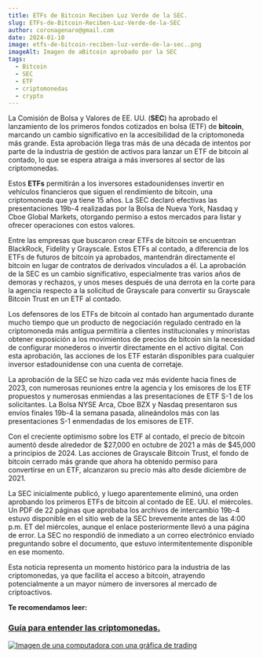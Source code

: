 ```yaml
---
title: ETFs de Bitcoin Reciben Luz Verde de la SEC.
slug: ETFs-de-Bitcoin-Reciben-Luz-Verde-de-la-SEC
author: coronagenaro@gmail.com
date: 2024-01-10
image: etfs-de-bitcoin-reciben-luz-verde-de-la-sec..png
imageAlt: Imagen de aBitcoin aprobado por la SEC
tags:
  - Bitcoin
  - SEC
  - ETF
  - criptomonedas
  - crypto
---
```

La Comisión de Bolsa y Valores de EE. UU. (**SEC**) ha aprobado el lanzamiento de los primeros fondos cotizados en bolsa (ETF) de **bitcoin**, marcando un cambio significativo en la accesibilidad de la criptomoneda más grande. Esta aprobación llega tras más de una década de intentos por parte de la industria de gestión de activos para lanzar un ETF de bitcoin al contado, lo que se espera atraiga a más inversores al sector de las criptomonedas.

Estos **ETFs** permitirán a los inversores estadounidenses invertir en vehículos financieros que siguen el rendimiento de bitcoin, una criptomoneda que ya tiene 15 años. La SEC declaró efectivas las presentaciones 19b-4 realizadas por la Bolsa de Nueva York, Nasdaq y Cboe Global Markets, otorgando permiso a estos mercados para listar y ofrecer operaciones con estos valores.

Entre las empresas que buscaron crear ETFs de bitcoin se encuentran BlackRock, Fidelity y Grayscale. Estos ETFs al contado, a diferencia de los ETFs de futuros de bitcoin ya aprobados, mantendrán directamente el bitcoin en lugar de contratos de derivados vinculados a él. La aprobación de la SEC es un cambio significativo, especialmente tras varios años de demoras y rechazos, y unos meses después de una derrota en la corte para la agencia respecto a la solicitud de Grayscale para convertir su Grayscale Bitcoin Trust en un ETF al contado.

Los defensores de los ETFs de bitcoin al contado han argumentado durante mucho tiempo que un producto de negociación regulado centrado en la criptomoneda más antigua permitiría a clientes institucionales y minoristas obtener exposición a los movimientos de precios de bitcoin sin la necesidad de configurar monederos o invertir directamente en el activo digital. Con esta aprobación, las acciones de los ETF estarán disponibles para cualquier inversor estadounidense con una cuenta de corretaje.

La aprobación de la SEC se hizo cada vez más evidente hacia fines de 2023, con numerosas reuniones entre la agencia y los emisores de los ETF propuestos y numerosas enmiendas a las presentaciones de ETF S-1 de los solicitantes. La Bolsa NYSE Arca, Cboe BZX y Nasdaq presentaron sus envíos finales 19b-4 la semana pasada, alineándolos más con las presentaciones S-1 enmendadas de los emisores de ETF.

Con el creciente optimismo sobre los ETF al contado, el precio de bitcoin aumentó desde alrededor de $27,000 en octubre de 2021 a más de $45,000 a principios de 2024. Las acciones de Grayscale Bitcoin Trust, el fondo de bitcoin cerrado más grande que ahora ha obtenido permiso para convertirse en un ETF, alcanzaron su precio más alto desde diciembre de 2021.

La SEC inicialmente publicó, y luego aparentemente eliminó, una orden aprobando los primeros ETFs de bitcoin al contado de EE. UU. el miércoles. Un PDF de 22 páginas que aprobaba los archivos de intercambio 19b-4 estuvo disponible en el sitio web de la SEC brevemente antes de las 4:00 p.m. ET del miércoles, aunque el enlace posteriormente llevó a una página de error. La SEC no respondió de inmediato a un correo electrónico enviado preguntando sobre el documento, que estuvo intermitentemente disponible en ese momento.

Esta noticia representa un momento histórico para la industria de las criptomonedas, ya que facilita el acceso a bitcoin, atrayendo potencialmente a un mayor número de inversores al mercado de criptoactivos.

**T﻿e recomendamos leer:**

### **[Guía para entender las criptomonedas.](https://oasisfinanciero.com/blog/2023-11-21/guia-para-entender-las-criptomonedas/)**

[![Imagen de una computadora con una gráfica de trading](guía-para-entender-las-criptomonedas..png "Guía para entender las criptomonedas")](https://oasisfinanciero.com/blog/2023-12-22/super-apps-innovacion-y-funcionalidad-en-la-era-digital/)


<!--EndFragment-->